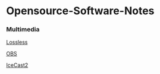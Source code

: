 # Opensource-Software-Notes

### Multimedia

[Lossless](https://github.com/mifi/lossless-cut)

[OBS](https://obsproject.com/)

[IceCast2](https://icecast.org/)
